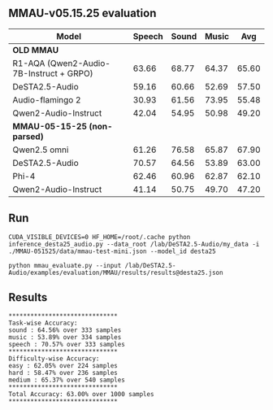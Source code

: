 ## MMAU-v05.15.25 evaluation 


| Model                                | Speech | Sound | Music | Avg   |
|--------------------------------------|--------|-------|--------|-------|
| **OLD MMAU**                         |        |       |        |       |
| R1-AQA (Qwen2-Audio-7B-Instruct + GRPO) | 63.66  | 68.77 | 64.37  | 65.60 |
| DeSTA2.5-Audio                       | 59.16  | 60.66 | 52.69  | 57.50 |
| Audio-flamingo 2                    | 30.93  | 61.56 | 73.95  | 55.48 |
| Qwen2-Audio-Instruct                | 42.04  | 54.95 | 50.98  | 49.20 |
| **MMAU-05-15-25 (non-parsed)**       |        |       |        |       |
| Qwen2.5 omni                        | 61.26  | 76.58 | 65.87  | 67.90 |
| DeSTA2.5-Audio                       | 70.57  | 64.56 | 53.89  | 63.00 |
| Phi-4                               | 62.46  | 60.96 | 62.87  | 62.10 |
| Qwen2-Audio-Instruct                | 41.14  | 50.75 | 49.70  | 47.20 |



## Run

```shell
CUDA_VISIBLE_DEVICES=0 HF_HOME=/root/.cache python inference_desta25_audio.py --data_root /lab/DeSTA2.5-Audio/my_data -i ./MMAU-051525/data/mmau-test-mini.json --model_id desta25
```

```shell
python mmau_evaluate.py --input /lab/DeSTA2.5-Audio/examples/evaluation/MMAU/results/results@desta25.json
```


## Results
```
******************************
Task-wise Accuracy:
sound : 64.56% over 333 samples
music : 53.89% over 334 samples
speech : 70.57% over 333 samples
******************************
Difficulty-wise Accuracy:
easy : 62.05% over 224 samples
hard : 58.47% over 236 samples
medium : 65.37% over 540 samples
******************************
Total Accuracy: 63.00% over 1000 samples
******************************
```